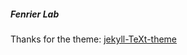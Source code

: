 ##### Fenrier Lab

Thanks for the theme: [jekyll-TeXt-theme](https://github.com/kitian616/jekyll-TeXt-theme)